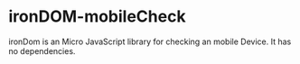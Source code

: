 ironDOM-mobileCheck
=======

ironDom is an Micro JavaScript library for checking an mobile Device. It has no dependencies.

